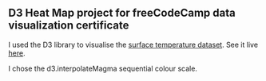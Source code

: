 ## D3 Heat Map project for freeCodeCamp data visualization certificate

I used the D3 library to visualise the [surface temperature dataset]("https://raw.githubusercontent.com/FreeCodeCamp/ProjectReferenceData/master/global-temperature.json").
See it live [here](https://dickyw71.github.io/d3-heat-map/).

I chose the d3.interpolateMagma sequential colour scale.

  